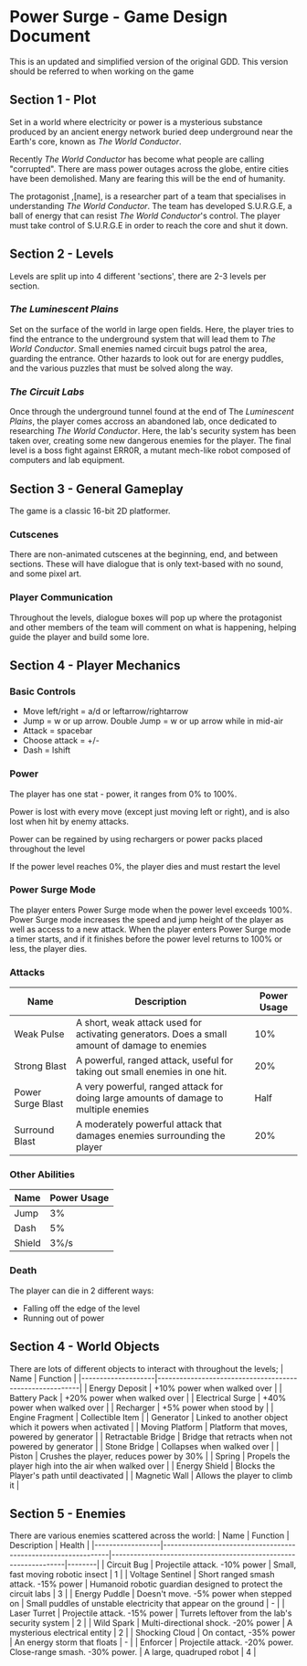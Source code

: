 # Power Surge - Game Design Document
This is an updated and simplified version of the original GDD. This version should be referred to when working on the game

## Section 1 - Plot
Set in a world where electricity or power is a mysterious substance produced by 
an ancient energy network buried deep underground near the Earth's core, known as _The World Conductor_.

Recently  _The World Conductor_ has become what people are calling "corrupted". There are mass power outages across the globe, entire cities have been demolished.
Many are fearing this will be the end of humanity.

The protagonist ,[name], is a researcher part of a team that specialises in understanding _The World Conductor_. The team has developed S.U.R.G.E,
a ball of energy that can resist _The World Conductor_'s control. The player must take control of S.U.R.G.E in order to reach the core and shut it down.


## Section 2 - Levels
Levels are split up into 4 different 'sections', there are 2-3 levels per section.

### _The Luminescent Plains_
Set on the surface of the world in large open fields. Here, the player tries to find the entrance to the underground system that will
lead them to _The World Conductor_. Small enemies named circuit bugs patrol the area, guarding the entrance. Other hazards to look out for are energy puddles, and the various puzzles that must be solved along the way.

### _The Circuit Labs_
Once through the underground tunnel found at the end of The _Luminescent Plains_, the player comes accross an abandoned lab, once dedicated to researching _The World Conductor_. Here, the lab's security system has been taken over, creating some new dangerous enemies for the player. The final level is a boss fight against ERR0R, a mutant mech-like robot composed of computers and lab equipment.


## Section 3 - General Gameplay
The game is a classic 16-bit 2D platformer. 
### Cutscenes
There are non-animated cutscenes at the beginning, end, and between sections. These will have dialogue that is only text-based with no sound, and some pixel art.
### Player Communication
Throughout the levels, dialogue boxes will pop up where the protagonist and other members of the team will comment on what is happening, helping guide the player and build some lore.

## Section 4 - Player Mechanics
### Basic Controls
- Move left/right = a/d or leftarrow/rightarrow
- Jump = w or up arrow. Double Jump = w or up arrow while in mid-air
- Attack = spacebar
- Choose attack = +/-
- Dash = lshift

### Power
The player has one stat - power, it ranges from 0% to 100%.

Power is lost with every move (except just moving left or right), and is also lost when hit by enemy attacks.

Power can be regained by using rechargers or power packs placed throughout the level

If the power level reaches 0%, the player dies and must restart the level

### Power Surge Mode
The player enters Power Surge mode when the power level exceeds 100%.
Power Surge mode increases the speed and jump height of the player as well as access to a new attack.
When the player enters Power Surge mode a timer starts, and if it finishes before the power level returns to 100% or less, the player dies.


### Attacks
| Name              | Description                                                                                   | Power Usage 
|-------------------|-----------------------------------------------------------------------------------------------|-------------
| Weak Pulse        | A short, weak attack used for activating generators. Does a small amount of damage to enemies | 10%          
| Strong Blast      | A powerful, ranged attack, useful for taking out small enemies in one hit.                    | 20%            
| Power Surge Blast | A very powerful, ranged attack for doing large amounts of damage to multiple enemies          | Half  
| Surround Blast    | A moderately powerful attack that damages enemies surrounding the player                      | 20%

### Other Abilities
| Name              | Power Usage
|-------------------|--------------
| Jump              | 3%
| Dash              | 5%
| Shield            | 3%/s

### Death
The player can die in 2 different ways:
- Falling off the edge of the level
- Running out of power


## Section 4 - World Objects
There are lots of different objects to interact with throughout the levels;
| Name               | Function                                                |
|--------------------|---------------------------------------------------------|
| Energy Deposit     | +10% power when walked over                             |
| Battery Pack       | +20% power when walked over                             |
| Electrical Surge   | +40% power when walked over                             |
| Recharger          | +5% power when stood by                                 |
| Engine Fragment    | Collectible Item                                        |
| Generator          | Linked to another object which it powers when activated |
| Moving Platform    | Platform that moves, powered by generator               |
| Retractable Bridge | Bridge that retracts when not powered by generator      |
| Stone Bridge       | Collapses when walked over                              |
| Piston             | Crushes the player, reduces power by 30%                |
| Spring             | Propels the player high into the air when walked over   |
| Energy Shield      | Blocks the Player's path until deactivated              |
| Magnetic Wall      | Allows the player to climb it                           |

## Section 5 - Enemies
There are various enemies scattered across the world:
| Name             | Function                                                      | Description                                                     | Health |
|------------------|---------------------------------------------------------------|-----------------------------------------------------------------|--------|
| Circuit Bug      | Projectile attack. -10% power                                 | Small, fast moving robotic insect                               | 1      |
| Voltage Sentinel | Short ranged smash attack. -15% power                         | Humanoid robotic guardian designed to protect the circuit labs  | 3      |
| Energy Puddle    | Doesn't move. -5% power when stepped on                       | Small puddles of unstable electricity that appear on the ground | -      |
| Laser Turret     | Projectile attack. -15% power                                 | Turrets leftover from the lab's security system                 | 2      |
| Wild Spark       | Multi-directional shock. -20% power                           | A mysterious electrical entity                                  | 2      |
| Shocking Cloud   | On contact, -35% power                                        | An energy storm that floats                                     | -      |
| Enforcer         | Projectile attack. -20% power. Close-range smash. -30% power. | A large, quadruped robot                                        | 4      |
